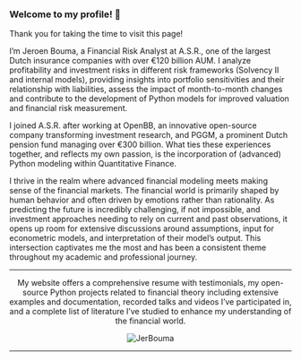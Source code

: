 ### Welcome to my profile! 👋

Thank you for taking the time to visit this page!

I’m Jeroen Bouma, a Financial Risk Analyst at A.S.R., one of the largest Dutch insurance companies with over €120 billion AUM. I analyze profitability and investment risks in different risk frameworks (Solvency II and internal models), providing insights into portfolio sensitivities and their relationship with liabilities, assess the impact of month-to-month changes and contribute to the development of Python models for improved valuation and financial risk measurement.

I joined A.S.R. after working at OpenBB, an innovative open-source company transforming investment research, and PGGM, a prominent Dutch pension fund managing over €300 billion. What ties these experiences together, and reflects my own passion, is the incorporation of (advanced) Python modeling within Quantitative Finance.

I thrive in the realm where advanced financial modeling meets making sense of the financial markets. The financial world is primarily shaped by human behavior and often driven by emotions rather than rationality. As predicting the future is incredibly challenging, if not impossible, and investment approaches needing to rely on current and past observations, it opens up room for extensive discussions around assumptions, input for econometric models, and interpretation of their model’s output. This intersection captivates me the most and has been a consistent theme throughout my academic and professional journey.

___ 

<div align="center">My website offers a comprehensive resume with testimonials, my open-source Python projects related to financial theory including extensive examples and documentation, recorded talks and videos I’ve participated in, and a complete list of literature I’ve studied to enhance my understanding of the financial world.</div>

<p><div align="center"><img alt="JerBouma" src="https://img.shields.io/badge/Visit_my_Website-blue?style=for-the-badge&link=https%3A%2F%2Fwww.jeroenbouma.com%2F">
</div></p>

___
